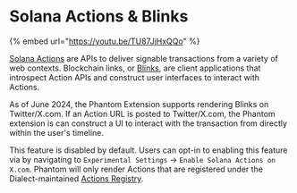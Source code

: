 # Solana Actions & Blinks

{% embed url="https://youtu.be/TU87JjHxQQo" %}

[Solana Actions](https://solana.com/docs/advanced/actions) are APIs to deliver signable transactions from a variety of web contexts. Blockchain links, or [Blinks](https://solana.com/docs/advanced/actions#blinks), are client applications that introspect Action APIs and construct user interfaces to interact with Actions.

As of June 2024, the Phantom Extension supports rendering Blinks on Twitter/X.com. If an Action URL is posted to Twitter/X.com, the Phantom extension is can construct a UI to interact with the transaction from directly within the user's timeline.

This feature is disabled by default. Users can opt-in to enabling this feature via by navigating to `Experimental Settings` -> `Enable Solana Actions on X.com`. Phantom will only render Actions that are registered under the Dialect-maintained [Actions Registry](https://solana.com/docs/advanced/actions#dialect's-actions-registry).

